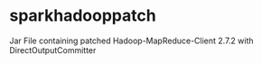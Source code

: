 # sparkhadooppatch
Jar File containing patched Hadoop-MapReduce-Client 2.7.2 with DirectOutputCommitter 
